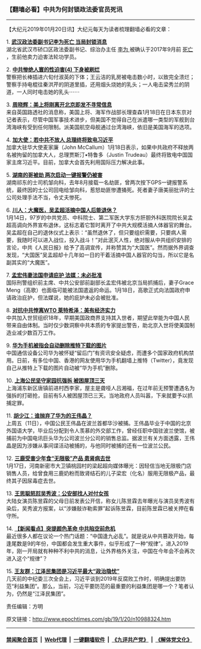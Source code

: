 ### 【翻墙必看】中共为何封锁政法委官员死讯
------------------------

<p>
 【大纪元2019年01月20日讯】大纪元每天为读者梳理翻墙必看的文章：
</p>
<p>
 1.
 <b>
  <a href="http://www.epochtimes.com/gb/19/1/18/n10985694.htm" rel="noopener noreferrer" target="_blank">
   武汉政法委副书记李为死亡 当局封锁消息
  </a>
 </b>
 <br/>
 湖北省武汉市硚口区政法委副书记、综治办主任
 <a href="http://www.epochtimes.com/gb/tag/%E6%9D%8E%E4%B8%BA.html">
  李为
 </a>
 被确认于2017年9月前
 <a href="http://www.epochtimes.com/gb/tag/%E6%AD%BB%E4%BA%A1.html">
  死亡
 </a>
 ，生前他卖力迫害法轮功学员。
</p>
<p>
 2.
 <b>
  <a href="http://www.epochtimes.com/gb/18/12/22/n10926921.htm" rel="noopener noreferrer" target="_blank">
   中共惨绝人寰的性迫害(4) 下身被刷烂
  </a>
 </b>
 <br/>
 警察把长棒插进六旬付淑英的下体；王云洁的乳房被电击数小时，以致完全溃烂；警察手持电棍往秦洪芹的阴道里插，还用烟头烧她的乳头；一人电击梁秀兰的阴道，一人同时电击她的乳头⋯⋯
</p>
<p>
 3.
 <b>
  <a href="http://www.epochtimes.com/gb/19/1/19/n10988179.htm" rel="noopener noreferrer" target="_blank">
   周晓辉：美上将刚离开北京即发不寻常信息
  </a>
 </b>
 <br/>
 来自英国路透社的消息称，美国上将、海军作战部长理查森1月18日在日本东京对记者表示，尽管中国军事技术进步，但美国不觉得自己在派遣哪一类型的军舰到台湾海峡有受到任何限制。派美国航空母舰通过台湾海峡，依旧是美国海军的选项。
</p>
<p>
 4.
 <b>
  <a href="http://www.epochtimes.com/gb/19/1/19/n10988091.htm" rel="noopener noreferrer" target="_blank">
   加大使：若中共不放人 总理终将致电习近平
  </a>
 </b>
 <br/>
 加拿大驻华大使麦家廉（John McCallum）1月18日表示，如果中共政府不释放两名被拘留的加拿大人，总理贾斯汀•特鲁多（Justin Trudeau）最终将致电中国国家主席习近平。目前，加拿大会首先利用国际压力解决此事。
</p>
<p>
 5.
 <b>
  <a href="http://www.epochtimes.com/gb/19/1/19/n10988097.htm" rel="noopener noreferrer" target="_blank">
   湖南的哥被劫 两次启动一键报警仍被害
  </a>
 </b>
 <br/>
 湖南祁东的士司机邹向科，去年8月接载一名劫匪，曾两次按下GPS一键报警系统，最终因的士公司回电给邹向科，惹怒劫匪惨遭捅死。死者妻子唐美丽批评的士公司处理手法不当，令丈夫惨死。
</p>
<p>
 6.
 <b>
  <a href="http://www.epochtimes.com/gb/19/1/19/n10988207.htm" rel="noopener noreferrer" target="_blank">
   川人：大魔医，吴孟超活摘中国人后能退休？
  </a>
 </b>
 <br/>
 1月14日，97岁的中共党员、中科院士、第二军医大学东方肝胆外科医院院长吴孟超高调向外界宣布退休，这标志着它暂时离开了中共大规模活摘人体器官的舞台。吴孟超在自己的退休仪式上表示：“虽然退休了，但只要组织需要，只要病人需要，我随时可以进入战位，投入战斗！”对此泯灭人性，绝对服从中共组织安排的言论，中共《人民日报》给予了高调宣传，并称赞其为“大国医”。然而据外界调查发现，“大国医”吴孟超却十几年如一日的干着活摘中国人器官的勾当，所以它是名副其实的“大魔医”。
</p>
<p>
 7.
 <b>
  <a href="http://www.epochtimes.com/gb/19/1/19/n10988093.htm" rel="noopener noreferrer" target="_blank">
   孟宏伟妻法国申请庇护 法媒：未必批准
  </a>
 </b>
 <br/>
 国际刑警组织前主席、中共公安部前副部长孟宏伟被北京当局抓捕后，妻子Grace Meng（高歌）也面临可能被法国遣返的命运。1月18日，高歌正式向法国政府申请政治庇护，但法媒说，她的庇护未必会被批准。
</p>
<p>
 8.
 <b>
  <a href="http://www.epochtimes.com/gb/19/1/19/n10988015.htm" rel="noopener noreferrer" target="_blank">
   对抗中共悖离WTO 莱特希泽：美有经济实力
  </a>
 </b>
 <br/>
 中共加入世贸组织18年，早期美国政商界支持其入世者，期望此举能为中国人民带来自由体制。当时仅少数洞察中共本质的专家提出警告，助北京入世将使美国制造业减少数百万工作。
</p>
<p>
 9.
 <b>
  <a href="http://www.epochtimes.com/gb/19/1/19/n10988180.htm" rel="noopener noreferrer" target="_blank">
   华为手机被指会自动删除推特下载的图片
  </a>
 </b>
 <br/>
 中国通信设备公司华为被怀疑“留后门”有资讯安全疑虑，而遭多个国家政府机构禁用。日前，有多位中国、香港的网友使用华为手机翻墙上推特（Twitter），竟发现自己从推特上下载的图片自动被“华为手机”删除。
</p>
<p>
 10.
 <b>
  <a href="http://www.epochtimes.com/gb/19/1/19/n10987225.htm" rel="noopener noreferrer" target="_blank">
   上海公民坚守家园抗强拆 被困屋顶三天
  </a>
 </b>
 <br/>
 上海浦东新区唐镇前进村西李家，屋主是聋哑人吕湘福，在过年前无预警遭遇名为强拆的打砸抢，目前有5人被困屋顶已三天。当地政府人员叫嚣，下来就要予以抓捕定罪。
</p>
<p>
 11.
 <b>
  <a href="http://www.epochtimes.com/gb/19/1/19/n10988213.htm" rel="noopener noreferrer" target="_blank">
   胡少江：谁抛弃了华为的王伟晶？
  </a>
 </b>
 <br/>
 上周五（11日），中国公民王伟晶在波兰首都华沙被捕。王伟晶毕业于中国的北京外国语大学，毕业后分配到令人羡慕的外交部工作，曾经任职中国驻波兰使馆，被捕前为中国电讯巨头华为公司波兰分公司的销售总监。据波兰有关方面透露，王伟晶是因为涉嫌从事间谍活动被捕的，与他同时被捕的还有一位波兰公民。
</p>
<p>
 12.
 <b>
  <a href="http://www.epochtimes.com/gb/19/1/19/n10987194.htm" rel="noopener noreferrer" target="_blank">
   三鹿受害少年食“无限极”产品 患肾病去世
  </a>
 </b>
 <br/>
 1月17日，河南新密市大卫镇桃园村的梁起超向媒体曝光：因轻信当地无限极门店销售人员，给曾食用三鹿奶粉而致肾结石的儿子梁宏（化名）服用无限极产品，最终其子因尿毒症去世。
</p>
<p>
 13.
 <b>
  <a href="http://www.epochtimes.com/gb/19/1/18/n10986117.htm" rel="noopener noreferrer" target="_blank">
   王思聪怒怼吴秀波：公安部找人对付女孩
  </a>
 </b>
 <br/>
 大陆女演员陈昱霖的父母日前发表公开信，称女儿陈昱霖去年曝光与演员吴秀波有染后，吴秀波方报案，以“涉嫌敲诈勒索罪”起诉陈昱霖，目前陈昱霖已被关押在看守所。
</p>
<p>
 14.
 <b>
  <a href="http://www.epochtimes.com/gb/19/1/19/n10988026.htm" rel="noopener noreferrer" target="_blank">
   【新闻看点】突提颜色革命 中共陷空前危机
  </a>
 </b>
 <br/>
 最近很多人都在议论一个热门话题：“中国逢九必乱”。就是说从中共篡政开始，每逢尾数是9的年份，中国都会发生重大事件，似乎形成了一种“规律”。进入2019年，刚一开局就有种种不利中共的消息，让外界格外关注，中国在今年会不会再次进入这个“规律”？
</p>
<p>
 15.
 <b>
  <a href="http://www.epochtimes.com/gb/19/1/19/n10987399.htm" rel="noopener noreferrer" target="_blank">
   王友群：江泽民集团是习近平最大“政治隐忧”
  </a>
 </b>
 <br/>
 几天前的中纪委三次全会上，习近平谈到2019年反腐败工作时，明确提出要防范“利益集团”。那么，当前，习近平要防范的最重要的利益集团是哪一个？笔者认为，仍然是“江泽民集团”。
</p>
<p>
 责任编辑：方明
</p>

原文链接：http://www.epochtimes.com/gb/19/1/20/n10988324.htm


------------------------
#### [禁闻聚合首页](https://github.com/gfw-breaker/banned-news/blob/master/README.md) &nbsp;|&nbsp; [Web代理](https://github.com/gfw-breaker/open-proxy/blob/master/README.md) &nbsp;|&nbsp; [一键翻墙软件](https://github.com/gfw-breaker/nogfw/blob/master/README.md) &nbsp;|&nbsp; [《九评共产党》](https://github.com/gfw-breaker/9ping.md/blob/master/README.md#九评之一评共产党是什么) &nbsp;|&nbsp; [《解体党文化》](https://github.com/gfw-breaker/jtdwh.md/blob/master/README.md#绪论)